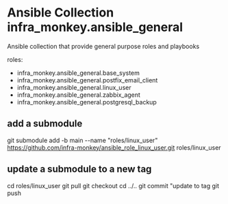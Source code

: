 # Ansible Collection infra_monkey.ansible_general
Ansible collection that provide general purpose roles and playbooks

roles:
  - infra_monkey.ansible_general.base_system
  - infra_monkey.ansible_general.postfix_email_client
  - infra_monkey.ansible_general.linux_user
  - infra_monkey.ansible_general.zabbix_agent
  - infra_monkey.ansible_general.postgresql_backup


## add a submodule

  git submodule add -b main --name "roles/linux_user" https://github.com/infra-monkey/ansible_role_linux_user.git roles/linux_user

## update a submodule to a new tag

  cd roles/linux_user
  git pull
  git checkout <tag>
  cd ../..
  git commit "update to tag <tag>
  git push